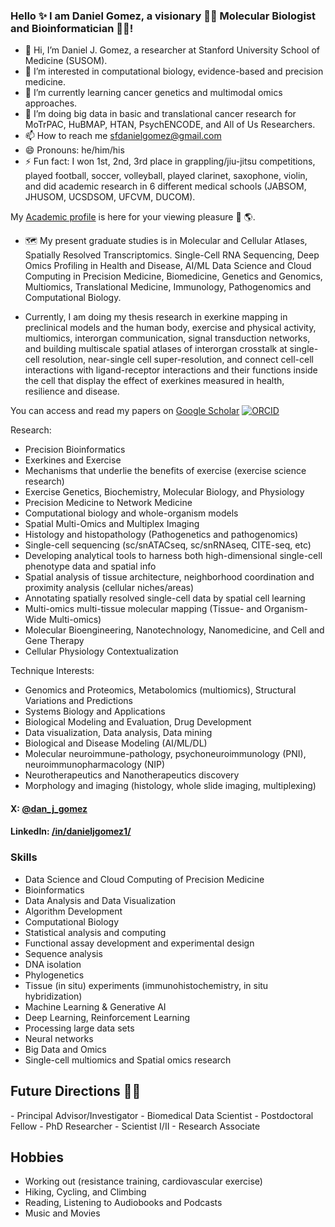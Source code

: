 ### Hello ✨ I am Daniel Gomez, a visionary 👨‍💻 Molecular Biologist and Bioinformatician 👨‍🔬!

- 👋 Hi, I’m Daniel J. Gomez, a researcher at Stanford University School of Medicine (SUSOM).
- 👀 I’m interested in computational biology, evidence-based and precision medicine.
- 🌱 I’m currently learning cancer genetics and multimodal omics approaches.
- 💞️ I’m doing big data in basic and translational cancer research for MoTrPAC, HuBMAP, HTAN, PsychENCODE, and All of Us Researchers.
- 📫 How to reach me sfdanielgomez@gmail.com
- 😄 Pronouns: he/him/his
- ⚡ Fun fact: I won 1st, 2nd, 3rd place in grappling/jiu-jitsu competitions, played football, soccer, volleyball, played clarinet, saxophone, violin, and did academic research in 6 different medical schools (JABSOM, JHUSOM, UCSDSOM, UFCVM, DUCOM).


My <a href="https://gomez-dan.github.io">Academic profile</a> is here for your viewing pleasure 🧭 🌎.

- 🗺️ My present graduate studies is in Molecular and Cellular Atlases, Spatially Resolved Transcriptomics. Single-Cell RNA Sequencing, Deep Omics Profiling in Health and Disease, AI/ML Data Science and Cloud Computing in Precision Medicine, Biomedicine, Genetics and Genomics, Multiomics, Translational Medicine, Immunology, Pathogenomics and Computational Biology.

- Currently, I am doing my thesis research in exerkine mapping in preclinical models and the human body, exercise and physical activity, multiomics, interorgan communication, signal transduction networks, and building multiscale spatial atlases of interorgan crosstalk at single-cell resolution, near-single cell super-resolution, and connect cell-cell interactions with ligand-receptor interactions and their functions inside the cell that display the effect of exerkines measured in health, resilience and disease.

You can access and read my papers on [Google Scholar](https://scholar.google.com/citations?user=BcI2h_IAAAAJ&hl=en) [![ORCID](https://img.shields.io/static/v1?label=ORCID&message=0000-0002-8739-5062&color=green&style=flat-square&logo=orcid)]([https://orcid.org/0000-0002-8739-5062](https://orcid.org/0000-0002-5443-1813))

Research:
- Precision Bioinformatics
- Exerkines and Exercise
- Mechanisms that underlie the benefits of exercise (exercise science research)
- Exercise Genetics, Biochemistry, Molecular Biology, and Physiology
- Precision Medicine to Network Medicine
- Computational biology and whole-organism models
- Spatial Multi-Omics and Multiplex Imaging 
- Histology and histopathology (Pathogenetics and pathogenomics) 
- Single-cell sequencing (sc/snATACseq, sc/snRNAseq, CITE-seq, etc)
- Developing analytical tools to harness both high-dimensional single-cell phenotype data and spatial info
- Spatial analysis of tissue architecture, neighborhood coordination and proximity analysis (cellular niches/areas)
- Annotating spatially resolved single-cell data by spatial cell learning
- Multi-omics multi-tissue molecular mapping (Tissue- and Organism-Wide Multi-omics)
- Molecular Bioengineering, Nanotechnology, Nanomedicine, and Cell and Gene Therapy
- Cellular Physiology Contextualization 

Technique Interests:
- Genomics and Proteomics, Metabolomics (multiomics), Structural Variations and Predictions
- Systems Biology and Applications 
- Biological Modeling and Evaluation, Drug Development
- Data visualization, Data analysis, Data mining
- Biological and Disease Modeling (AI/ML/DL)
- Molecular neuroimmune-pathology, psychoneuroimmunology (PNI), neuroimmunopharmacology (NIP)
- Neurotherapeutics and Nanotherapeutics discovery
- Morphology and imaging (histology, whole slide imaging, multiplexing)


#### X: [@dan_j_gomez](https://x.com/dan_j_gomez) 
#### LinkedIn: [/in/danieljgomez1/](https://www.linkedin.com/in/danieljgomez1) 

### Skills
- Data Science and Cloud Computing of Precision Medicine
- Bioinformatics
- Data Analysis and Data Visualization
- Algorithm Development
- Computational Biology
- Statistical analysis and computing
- Functional assay development and experimental design
- Sequence analysis
- DNA isolation
- Phylogenetics
- Tissue (in situ) experiments (immunohistochemistry, in situ hybridization)
- Machine Learning & Generative AI
- Deep Learning, Reinforcement Learning
- Processing large data sets
- Neural networks
- Big Data and Omics
- Single-cell multiomics and Spatial omics research

<h2>Future Directions &#x1F468;&#x200D;&#x1F4BB;</h2>
- Principal Advisor/Investigator
- Biomedical Data Scientist
- Postdoctoral Fellow
- PhD Researcher
- Scientist I/II
- Research Associate

## Hobbies
- Working out (resistance training, cardiovascular exercise)
- Hiking, Cycling, and Climbing
- Reading, Listening to Audiobooks and Podcasts
- Music and Movies
   
</html>

